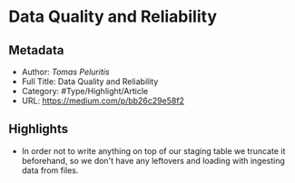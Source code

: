 # Data Quality and Reliability

## Metadata

* Author: *Tomas Peluritis*
* Full Title: Data Quality and Reliability
* Category: #Type/Highlight/Article
* URL: https://medium.com/p/bb26c29e58f2

## Highlights

* In order not to write anything on top of our staging table we truncate it beforehand, so we don't have any leftovers and loading with ingesting data from files.
